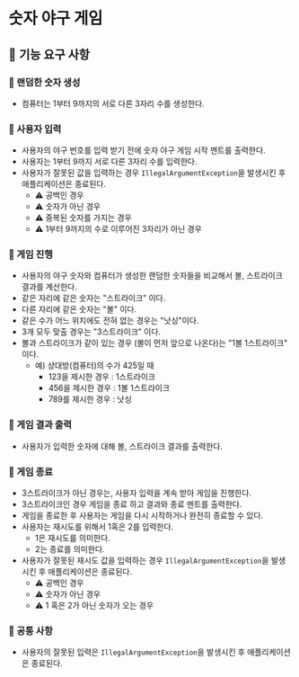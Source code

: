 # 숫자 야구 게임

## 📑 기능 요구 사항

### 📌 랜덤한 숫자 생성

- 컴퓨터는 1부터 9까지의 서로 다른 3자리 수를 생성한다.

### 📌 사용자 입력

- 사용자의 야구 번호를 입력 받기 전에 숫자 야구 게임 시작 멘트를 출력한다.
- 사용자는 1부터 9까지 서로 다른 3자리 수를 입력한다.
- 사용자가 잘못된 값을 입력하는 경우 `IllegalArgumentException`을 발생시킨 후 애플리케이션은 종료된다.
    - ⚠️ 공백인 경우
    - ⚠️ 숫자가 아닌 경우
    - ⚠️ 중복된 숫자를 가지는 경우
    - ⚠️ 1부터 9까지의 수로 이루어진 3자리가 아닌 경우

### 📌 게임 진행

- 사용자의 야구 숫자와 컴퓨터가 생성한 랜덤한 숫자들을 비교해서 볼, 스트라이크 결과를 계산한다.
- 같은 자리에 같은 숫자는 "스트라이크" 이다.
- 다른 자리에 같은 숫자는 "볼" 이다.
- 같은 수가 어느 위치에도 전혀 없는 경우는 "낫싱"이다.
- 3개 모두 맞출 경우는 "3스트라이크" 이다.
- 볼과 스트라이크가 같이 있는 경우 (볼이 먼저 앞으로 나온다)는 "1볼 1스트라이크" 이다.
    - 예) 상대방(컴퓨터)의 수가 425일 때
        - 123을 제시한 경우 : 1스트라이크
        - 456을 제시한 경우 : 1볼 1스트라이크
        - 789를 제시한 경우 : 낫싱

### 📌 게임 결과 출력

- 사용자가 입력한 숫자에 대해 볼, 스트라이크 결과를 출력한다.

### 📌 게임 종료

- 3스트라이크가 아닌 경우는, 사용자 입력을 계속 받아 게임을 진행한다.
- 3스트라이크인 경우 게임을 종료 하고 결과와 종료 멘트를 출력한다.
- 게임을 종료한 후 사용자는 게임을 다시 시작하거나 완전히 종료할 수 있다.
- 사용자는 재시도를 위해서 1혹은 2를 입력한다.
    - 1은 재시도를 의미한다.
    - 2는 종료를 의미한다.
- 사용자가 잘못된 재시도 값을 입력하는 경우 `IllegalArgumentException`을 발생시킨 후 애플리케이션은 종료된다.
    - ⚠️ 공백인 경우
    - ⚠️ 숫자가 아닌 경우
    - ⚠️ 1 혹은 2가 아닌 숫자가 오는 경우

### 📌 공통 사항

- 사용자의 잘못된 입력은 `IllegalArgumentException`을 발생시킨 후 애플리케이션은 종료된다.
